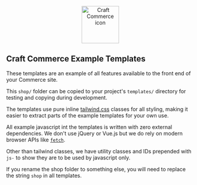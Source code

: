 <p align="center"><img src="./src/icon.svg" width="100" height="100" alt="Craft Commerce icon"></p>

## Craft Commerce Example Templates

These templates are an example of all features available to the front end of your Commerce site.

This `shop/` folder can be copied to your project's `templates/` directory for testing and copying during development.

The templates use pure inline [tailwind.css](https://tailwindcss.com/) classes for all styling, making it easier to extract 
parts of the example templates for your own use.

All example javascript int the templates is written with zero external dependencies. We don't use jQuery or Vue.js but we do 
rely on modern browser APIs like [`fetch`](https://caniuse.com/#feat=fetch).

Other than tailwind classes, we have utility classes and IDs prepended with `js-` to
show they are to be used by javascript only.

If you rename the shop folder to something else, you will need to replace the string `shop` in all templates.

 